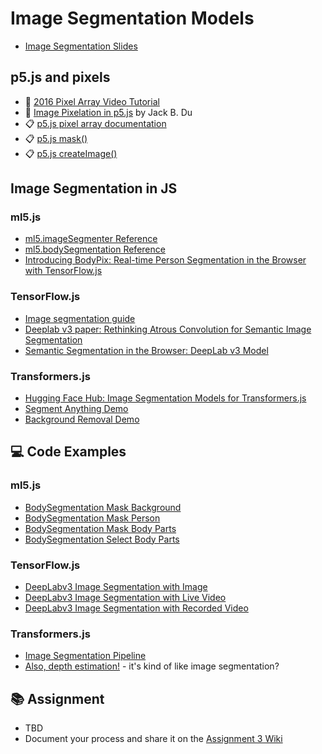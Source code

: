 # Image Segmentation Models

- [Image Segmentation Slides](https://docs.google.com/presentation/d/17HjMxSuYw2DV3VI_i2zbg9ytQqoKJ7EuPjRZCoERWOI/edit?usp=sharing)

## p5.js and pixels

- 🚂 [2016 Pixel Array Video Tutorial](https://youtu.be/nMUMZ5YRxHI)
- 🎥 [Image Pixelation in p5.js](https://youtu.be/ounnzeu0NQw) by Jack B. Du
- 📋 [p5.js pixel array documentation](https://p5js.org/reference/p5/pixels/)
- 📋 [p5.js mask()](https://p5js.org/reference/p5.Image/mask/)
- 📋 [p5.js createImage()](https://p5js.org/reference/p5/createImage/)

## Image Segmentation in JS

### ml5.js

- [ml5.imageSegmenter Reference](https://ml5js.org/reference/imageSegmenter)
- [ml5.bodySegmentation Reference](https://docs.ml5js.org/#/reference/body-segmentation)
- [Introducing BodyPix: Real-time Person Segmentation in the Browser with TensorFlow.js](https://medium.com/tensorflow/introducing-bodypix-real-time-person-segmentation-in-the-browser-with-tensorflow-js-f1948126c2a0)

### TensorFlow.js

- [Image segmentation guide](https://ai.google.dev/edge/mediapipe/solutions/vision/image_segmenter)
- [Deeplab v3 paper: Rethinking Atrous Convolution for Semantic Image Segmentation](https://arxiv.org/pdf/1706.05587v3)
- [Semantic Segmentation in the Browser: DeepLab v3 Model](https://github.com/tensorflow/tfjs-models/tree/master/deeplab)

### Transformers.js

- [Hugging Face Hub: Image Segmentation Models for Transformers.js](https://huggingface.co/models?pipeline_tag=image-segmentation&library=transformers.js&sort=trending)
- [Segment Anything Demo](https://huggingface.co/spaces/webml-community/segment-anything-webgpu)
- [Background Removal Demo](https://huggingface.co/spaces/Xenova/remove-background-webgpu)

## 💻 Code Examples

### ml5.js

- [BodySegmentation Mask Background](https://editor.p5js.org/ml5/sketches/KNsdeNhrp)
- [BodySegmentation Mask Person](https://editor.p5js.org/ml5/sketches/h6TN8umP5)
- [BodySegmentation Mask Body Parts](https://editor.p5js.org/ml5/sketches/ruoyal-RC)
- [BodySegmentation Select Body Parts](https://editor.p5js.org/ml5/sketches/R5rug0HKk)

### TensorFlow.js

- [DeepLabv3 Image Segmentation with Image](https://editor.p5js.org/ml_4_cc/sketches/9lNNLp0UY)
- [DeepLabv3 Image Segmentation with Live Video](https://editor.p5js.org/ml_4_cc/sketches/sb3fNHVzc)
- [DeepLabv3 Image Segmentation with Recorded Video](https://editor.p5js.org/ml_4_cc/sketches/xILkf9Eo3)

### Transformers.js

- [Image Segmentation Pipeline](https://editor.p5js.org/ml_4_cc/sketches/GjxcVAXZz)
- [Also, depth estimation!](https://editor.p5js.org/ml_4_cc/sketches/WwjFdBMO3) - it's kind of like image segmentation?

## 📚 Assignment

- TBD
- Document your process and share it on the [Assignment 3 Wiki](https://github.com/shiffman/ML-for-Creative-Coding/wiki/Assignment-3)
